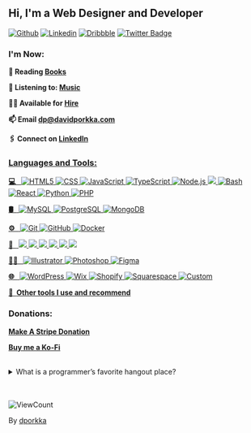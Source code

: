 ## Hi, I'm a Web Designer and Developer

<!-- **I enjoy learning about the latest tech, contributing to open-source projects, and applying my skills to solve problems.** -->

<!-- Your badges
You can use the website to generate badges: https://shields.io/
-->

[![Github](https://img.shields.io/badge/-Github-000?style=flat&logo=Github&logoColor=white)](https://github.com/dporkka)
[![Linkedin](https://img.shields.io/badge/-LinkedIn-blue?style=flat&logo=Linkedin&logoColor=white)](https://www.linkedin.com/in/david-porkka/)
[![Dribbble](https://img.shields.io/badge/-Dribbble-pink?style=flat&logo=Dribbble&logoColor=white)](https://dribbble.com/dapodigital)
[![Twitter Badge](https://img.shields.io/badge/-Twitter-1da1f2?style=flat-square&labelColor=1da1f2&logo=twitter&logoColor=white&link=https://twitter.com/dporkka)](https://twitter.com/dporkka)

<p></p>

### I'm Now:

<!-- Any image aligned to the right. Beware the width -->
<!-- Icons can be found at Emojiterra https://emojiterra.com/ -->

<!-- <img src="https://media.giphy.com/media/QHE5gWI0QjqF2/giphy.gif" width="40%" align="right"> -->

<!-- **👨🏽‍💻 Working on: <a href="https://nulango.com" target="_blank">Nulango</a>** -->

 **📙 Reading <a href="https://www.davidporkka.com/books">Books</a>** 

 **🎵 Listening to: <a href="https://open.spotify.com/user/wilhelm_lavender?si=cdc81a4db6d44620&nd=1&dlsi=b96f280269ee47ab" target="_blank">Music</a>** 
 
 **🧑‍💼 Available for <a href="https://davidporkka.com/#contact">Hire</a>**
 
 **📫 Email <a href="mailto:dp@davidporkka.com">dp@davidporkka.com</a>**
 
 **🖇️ Connect on <a href="https://www.linkedin.com/in/david-porkka" target="_blank">LinkedIn**

<p></p>

### Languages and Tools: 
  
  <!-- Your languages and tools. Be careful with the alignment. 
  You can use this sites to get logos: https://www.vectorlogo.zone or https://simpleicons.org/
  -->

**💻 &nbsp;**
  ![HTML5](https://img.shields.io/badge/-HTML5-333333?style=flat&logo=HTML5)
  ![CSS](https://img.shields.io/badge/-CSS-333333?style=flat&logo=CSS3&logoColor=1572B6)
  ![JavaScript](https://img.shields.io/badge/-JavaScript-333333?style=flat&logo=javascript)
  ![TypeScript](https://img.shields.io/badge/-TypeScript-333333?style=flat&logo=typescript)
  ![Node.js](https://img.shields.io/badge/-Node.js-333333?style=flat&logo=node.js)
  <img src="https://img.shields.io/badge/-Express.js-333333?style=flat">
  ![Bash](https://img.shields.io/badge/-Bash-333333?style=flat&logo=bash)
  ![React](https://img.shields.io/badge/-React-333333?style=flat&logo=react)
  ![Python](https://img.shields.io/badge/-Python-333333?style=flat&logo=python)
  ![PHP](https://img.shields.io/badge/-PHP-333333?style=flat&logo=php)
  
**🛢 &nbsp;**
  ![MySQL](https://img.shields.io/badge/-MySQL-333333?style=flat&logo=mysql)
  ![PostgreSQL](https://img.shields.io/badge/-PostgreSQL-333333?style=flat&logo=postgresql)
  ![MongoDB](https://img.shields.io/badge/-MongoDB-333333?style=flat&logo=mongodb)

**⚙️ &nbsp;**
  ![Git](https://img.shields.io/badge/-Git-333333?style=flat&logo=git)
  ![GitHub](https://img.shields.io/badge/-GitHub-333333?style=flat&logo=github)
  ![Docker](https://img.shields.io/badge/-Docker-333333?style=flat&logo=docker)
  
**🔧 &nbsp;**
  <img src="http://img.shields.io/badge/-VSCode-333333?style=flat&logo=visual-studio-code&logoColor=white">
  <img src="http://img.shields.io/badge/-AWS-333333?style=flat&logo=amazon-web-services&logoColor=white">
  <img src="http://img.shields.io/badge/-GCP-333333?style=flat&logo=google-cloud-platform&logoColor=white">
  <img src="http://img.shields.io/badge/-Heroku-333333?style=flat&logo=heroku&logoColor=white">
  <img src="http://img.shields.io/badge/-Netlify-333333?style=flat&logo=netlify&logoColor=white">
  <img src="http://img.shields.io/badge/-Vercel-333333?style=flat&logo=vercel&logoColor=white">
  
 **👨‍🎨 &nbsp;**
  ![Illustrator](https://img.shields.io/badge/-Illustrator-333333?style=flat&logo=adobe-illustrator)
  ![Photoshop](https://img.shields.io/badge/-Photoshop-333333?style=flat&logo=adobe-photoshop)
  ![Figma](https://img.shields.io/badge/-Figma-333333?style=flat&logo=figma)

**🌐 &nbsp;**
  ![WordPress](https://img.shields.io/badge/-WordPress-333333?style=flat&logo=wordpress)
  ![Wix](https://img.shields.io/badge/-Wix-333333?style=flat&logo=wix)
  ![Shopify](https://img.shields.io/badge/-Shopify-333333?style=flat&logo=shopify)
  ![Squarespace](https://img.shields.io/badge/-Squarepace-333333?style=flat&logo=squarespace)
  ![Custom](https://img.shields.io/badge/-Custom-333333?style=flat&logo=custom)

**🔨 &nbsp;<a href="https://davidporkka.com/tools/" target="_blank">Other tools I use and recommend</a>**

### Donations:

**[Make A Stripe Donation](https://buy.stripe.com/cN26oM84c2oT772dQX)**

**[Buy me a Ko-Fi](https://ko-fi.com/S6S7YJ9T1)**

<!-- ### :zap: Recent Activity -->
<!--START_SECTION:activity-->
<!--END_SECTION:activity-->

<!-- Your hits or visitors
site: http://hits.dwyl.com or https://visitor-badge.glitch.me
Both apis are in trouble due to the number of requests, if you know any other to register visitors, great
-->

</details>
<br>
<details>
<summary> What is a programmer’s favorite hangout place? </summary>
<br>
Foo Bar
</details>
<br>

<br>
<p align="left">
  <img alt="ViewCount" src="https://views.whatilearened.today/views/github/dporkka/dporkka.svg" />
</p>

<!-- This readme was created by David Porkka - https://github.com/dporkka -->
By [dporkka](https://github.com/dporkka)

<!-- <img src="https://i.giphy.com/media/v1.Y2lkPTc5MGI3NjExNTR6N2VqeDZ1OTR3bzhmMTZvNWg3MDhsbmdobjg1Z3lxajBubmkxNiZlcD12MV9pbnRlcm5hbF9naWZfYnlfaWQmY3Q9Zw/qgQUggAC3Pfv687qPC/giphy.gif" width="100%" align="center"> -->
</div>
